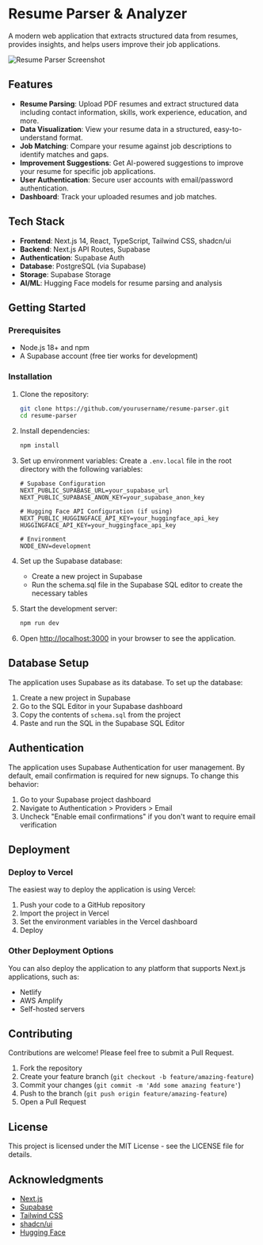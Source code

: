 # Resume Parser & Analyzer

A modern web application that extracts structured data from resumes, provides insights, and helps users improve their job applications.

![Resume Parser Screenshot](https://via.placeholder.com/800x400?text=Resume+Parser+Screenshot)

## Features

- **Resume Parsing**: Upload PDF resumes and extract structured data including contact information, skills, work experience, education, and more.
- **Data Visualization**: View your resume data in a structured, easy-to-understand format.
- **Job Matching**: Compare your resume against job descriptions to identify matches and gaps.
- **Improvement Suggestions**: Get AI-powered suggestions to improve your resume for specific job applications.
- **User Authentication**: Secure user accounts with email/password authentication.
- **Dashboard**: Track your uploaded resumes and job matches.

## Tech Stack

- **Frontend**: Next.js 14, React, TypeScript, Tailwind CSS, shadcn/ui
- **Backend**: Next.js API Routes, Supabase
- **Authentication**: Supabase Auth
- **Database**: PostgreSQL (via Supabase)
- **Storage**: Supabase Storage
- **AI/ML**: Hugging Face models for resume parsing and analysis

## Getting Started

### Prerequisites

- Node.js 18+ and npm
- A Supabase account (free tier works for development)

### Installation

1. Clone the repository:

   ```bash
   git clone https://github.com/yourusername/resume-parser.git
   cd resume-parser
   ```

2. Install dependencies:

   ```bash
   npm install
   ```

3. Set up environment variables:
   Create a `.env.local` file in the root directory with the following variables:

   ```
   # Supabase Configuration
   NEXT_PUBLIC_SUPABASE_URL=your_supabase_url
   NEXT_PUBLIC_SUPABASE_ANON_KEY=your_supabase_anon_key

   # Hugging Face API Configuration (if using)
   NEXT_PUBLIC_HUGGINGFACE_API_KEY=your_huggingface_api_key
   HUGGINGFACE_API_KEY=your_huggingface_api_key

   # Environment
   NODE_ENV=development
   ```

4. Set up the Supabase database:

   - Create a new project in Supabase
   - Run the schema.sql file in the Supabase SQL editor to create the necessary tables

5. Start the development server:

   ```bash
   npm run dev
   ```

6. Open [http://localhost:3000](http://localhost:3000) in your browser to see the application.

## Database Setup

The application uses Supabase as its database. To set up the database:

1. Create a new project in Supabase
2. Go to the SQL Editor in your Supabase dashboard
3. Copy the contents of `schema.sql` from the project
4. Paste and run the SQL in the Supabase SQL Editor

## Authentication

The application uses Supabase Authentication for user management. By default, email confirmation is required for new signups. To change this behavior:

1. Go to your Supabase project dashboard
2. Navigate to Authentication > Providers > Email
3. Uncheck "Enable email confirmations" if you don't want to require email verification

## Deployment

### Deploy to Vercel

The easiest way to deploy the application is using Vercel:

1. Push your code to a GitHub repository
2. Import the project in Vercel
3. Set the environment variables in the Vercel dashboard
4. Deploy

### Other Deployment Options

You can also deploy the application to any platform that supports Next.js applications, such as:

- Netlify
- AWS Amplify
- Self-hosted servers

## Contributing

Contributions are welcome! Please feel free to submit a Pull Request.

1. Fork the repository
2. Create your feature branch (`git checkout -b feature/amazing-feature`)
3. Commit your changes (`git commit -m 'Add some amazing feature'`)
4. Push to the branch (`git push origin feature/amazing-feature`)
5. Open a Pull Request

## License

This project is licensed under the MIT License - see the LICENSE file for details.

## Acknowledgments

- [Next.js](https://nextjs.org/)
- [Supabase](https://supabase.io/)
- [Tailwind CSS](https://tailwindcss.com/)
- [shadcn/ui](https://ui.shadcn.com/)
- [Hugging Face](https://huggingface.co/)

